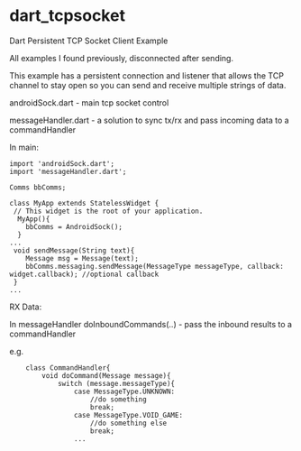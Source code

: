 # dart_tcpsocket
Dart Persistent TCP Socket Client Example 

All examples I found previously, disconnected after sending.

This example has a persistent connection and listener that allows the TCP channel to stay open so you can send and receive multiple strings of data.


androidSock.dart - main tcp socket control

messageHandler.dart - a solution to sync tx/rx and pass incoming data to a commandHandler


In main:

    import 'androidSock.dart';
    import 'messageHandler.dart';
    
    Comms bbComms; 

    class MyApp extends StatelessWidget {
     // This widget is the root of your application.
      MyApp(){
        bbComms = AndroidSock();
      }
    ...
     void sendMessage(String text){
        Message msg = Message(text);
        bbComms.messaging.sendMessage(MessageType messageType, callback: widget.callback); //optional callback
     }
    ... 


RX Data:

In messageHandler doInboundCommands(..) - pass the inbound results to a commandHandler

e.g.

        class CommandHandler{
            void doCommand(Message message){
                switch (message.messageType){
                    case MessageType.UNKNOWN:
                        //do something
                        break;
                    case MessageType.VOID_GAME:
                        //do something else
                        break;
                    ...
